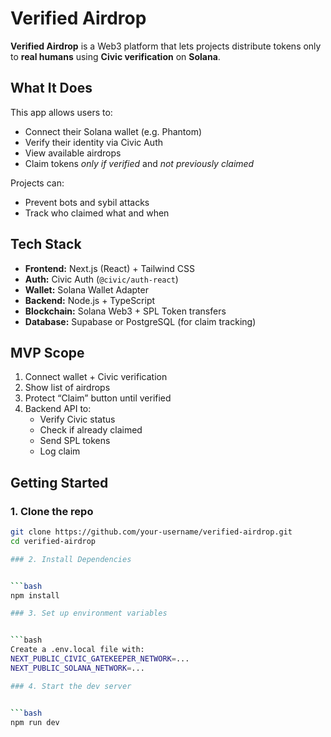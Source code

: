 # Verified Airdrop

**Verified Airdrop** is a Web3 platform that lets projects distribute tokens only to **real humans** using **Civic verification** on **Solana**.

## What It Does

This app allows users to:
- Connect their Solana wallet (e.g. Phantom)
- Verify their identity via Civic Auth
- View available airdrops
- Claim tokens *only if verified* and *not previously claimed*

Projects can:
- Prevent bots and sybil attacks
- Track who claimed what and when

## Tech Stack

- **Frontend:** Next.js (React) + Tailwind CSS
- **Auth:** Civic Auth (`@civic/auth-react`)
- **Wallet:** Solana Wallet Adapter
- **Backend:** Node.js + TypeScript
- **Blockchain:** Solana Web3 + SPL Token transfers
- **Database:** Supabase or PostgreSQL (for claim tracking)

## MVP Scope

1. Connect wallet + Civic verification
2. Show list of airdrops
3. Protect “Claim” button until verified
4. Backend API to:
   - Verify Civic status
   - Check if already claimed
   - Send SPL tokens
   - Log claim

## Getting Started

### 1. Clone the repo
 

```bash
git clone https://github.com/your-username/verified-airdrop.git
cd verified-airdrop

### 2. Install Dependencies


```bash
npm install

### 3. Set up environment variables


```bash
Create a .env.local file with:
NEXT_PUBLIC_CIVIC_GATEKEEPER_NETWORK=...
NEXT_PUBLIC_SOLANA_NETWORK=...

### 4. Start the dev server


```bash
npm run dev
